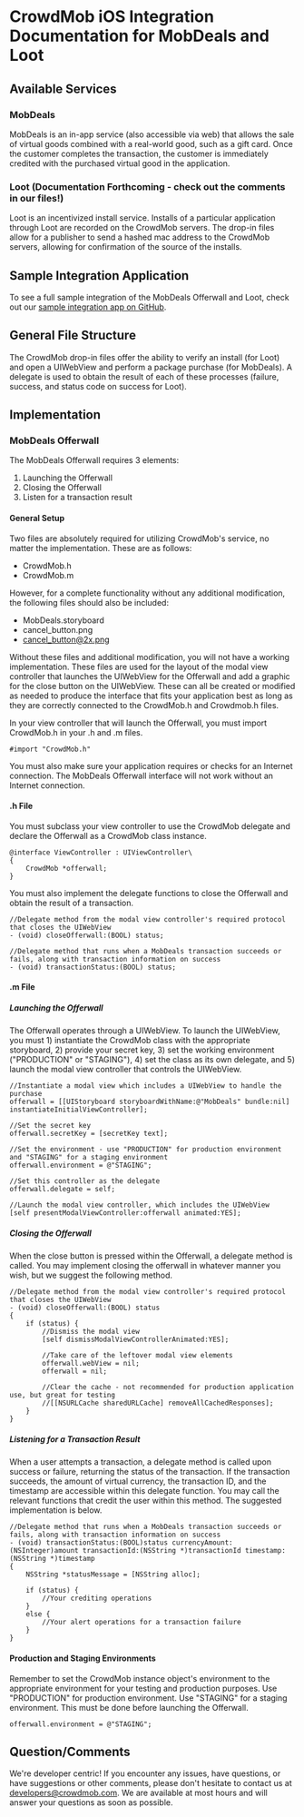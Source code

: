# CrowdMob iOS Integration Documentation for MobDeals and Loot

## Available Services
### MobDeals
MobDeals is an in-app service (also accessible via web) that allows the sale of virtual goods combined with a real-world good, such as a gift card.  Once the customer completes the transaction, the customer is immediately credited with the purchased virtual good in the application.

### Loot (Documentation Forthcoming - check out the comments in our files!)
Loot is an incentivized install service. Installs of a particular application through Loot are recorded on the CrowdMob servers. The drop-in files allow for a publisher to send a hashed mac address to the CrowdMob servers, allowing for confirmation of the source of the installs.

## Sample Integration Application
To see a full sample integration of the MobDeals Offerwall and Loot, check out our [sample integration app on GitHub](https://github.com/crowdmob/ios-sample-integration).

## General File Structure
The CrowdMob drop-in files offer the ability to verify an install (for Loot) and open a UIWebView and perform a package purchase (for MobDeals). A delegate is used to obtain the result of each of these processes (failure, success, and status code on success for Loot).

## Implementation
### MobDeals Offerwall
The MobDeals Offerwall requires 3 elements:
1. Launching the Offerwall
2. Closing the Offerwall
3. Listen for a transaction result

#### General Setup
Two files are absolutely required for utilizing CrowdMob's service, no matter the implementation. These are as follows:
* CrowdMob.h
* CrowdMob.m

However, for a complete functionality without any additional modification, the following files should also be included:
* MobDeals.storyboard
* cancel_button.png
* cancel_button@2x.png

Without these files and additional modification, you will not have a working implementation. These files are used for the layout of the modal view controller that launches the UIWebView for the Offerwall and add a graphic for the close button on the UIWebView. These can all be created or modified as needed to produce the interface that fits your application best as long as they are correctly connected to the CrowdMob.h and Crowdmob.h files.


In your view controller that will launch the Offerwall, you must import CrowdMob.h in your .h and .m files.
<pre><code>#import "CrowdMob.h"</code></pre>

You must also make sure your application requires or checks for an Internet connection. The MobDeals Offerwall interface will not work without an Internet connection.

#### .h File
You must subclass your view controller to use the CrowdMob delegate and declare the Offerwall as a CrowdMob class instance.
<pre><code>@interface ViewController : UIViewController\<CrowdMobDelegate, UITextFieldDelegate\>
{
    CrowdMob *offerwall;
}</code></pre>

You must also implement the delegate functions to close the Offerwall and obtain the result of a transaction.
<pre><code>//Delegate method from the modal view controller's required protocol that closes the UIWebView
- (void) closeOfferwall:(BOOL) status;

//Delegate method that runs when a MobDeals transaction succeeds or fails, along with transaction information on success
- (void) transactionStatus:(BOOL) status;</code></pre>

#### .m File
##### Launching the Offerwall
The Offerwall operates through a UIWebView. To launch the UIWebView, you must 1) instantiate the CrowdMob class with the appropriate storyboard, 2) provide your secret key, 3) set the working environment ("PRODUCTION" or "STAGING"), 4) set the class as its own delegate, and 5) launch the modal view controller that controls the UIWebView.
<pre><code>//Instantiate a modal view which includes a UIWebView to handle the purchase
offerwall = [[UIStoryboard storyboardWithName:@"MobDeals" bundle:nil] instantiateInitialViewController];

//Set the secret key
offerwall.secretKey = [secretKey text];

//Set the environment - use "PRODUCTION" for production environment and "STAGING" for a staging environment
offerwall.environment = @"STAGING";

//Set this controller as the delegate
offerwall.delegate = self;

//Launch the modal view controller, which includes the UIWebView
[self presentModalViewController:offerwall animated:YES];</code></pre>

##### Closing the Offerwall
When the close button is pressed within the Offerwall, a delegate method is called. You may implement closing the offerwall in whatever manner you wish, but we suggest the following method.
<pre><code>//Delegate method from the modal view controller's required protocol that closes the UIWebView
- (void) closeOfferwall:(BOOL) status
{
    if (status) {
        //Dismiss the modal view
        [self dismissModalViewControllerAnimated:YES];
        
        //Take care of the leftover modal view elements
        offerwall.webView = nil;
        offerwall = nil;
        
        //Clear the cache - not recommended for production application use, but great for testing
        //[[NSURLCache sharedURLCache] removeAllCachedResponses];
    }
}</code></pre>

##### Listening for a Transaction Result
When a user attempts a transaction, a delegate method is called upon success or failure, returning the status of the transaction. If the transaction succeeds, the amount of virtual currency, the transaction ID, and the timestamp are accessible within this delegate function. You may call the relevant functions that credit the user within this method. The suggested implementation is below.
<pre><code>//Delegate method that runs when a MobDeals transaction succeeds or fails, along with transaction information on success
- (void) transactionStatus:(BOOL)status currencyAmount:(NSInteger)amount transactionId:(NSString *)transactionId timestamp:(NSString *)timestamp
{
    NSString *statusMessage = [NSString alloc];
    
    if (status) {
        //Your crediting operations
    }
    else {
        //Your alert operations for a transaction failure
    }
}</code></pre>

#### Production and Staging Environments
Remember to set the CrowdMob instance object's environment to the appropriate environment for your testing and production purposes. Use "PRODUCTION" for production environment. Use "STAGING" for a staging environment. This must be done before launching the Offerwall.
<pre><code>offerwall.environment = @"STAGING";</code></pre>

## Question/Comments
We're developer centric! If you encounter any issues, have questions, or have suggestions or other comments, please don't hesitate to contact us at developers@crowdmob.com. We are available at most hours and will answer your questions as soon as possible.
